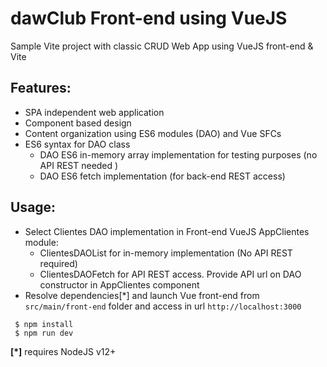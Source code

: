 # dawClub Front-end using VueJS

Sample Vite project with classic CRUD Web App using VueJS front-end & Vite

## Features:
- SPA independent web application
- Component based design
- Content organization using ES6 modules (DAO) and Vue SFCs
- ES6 syntax for DAO class
    - DAO ES6 in-memory array implementation for testing purposes (no API REST needed )
    - DAO ES6 fetch implementation (for back-end REST access)

## Usage:
- Select Clientes DAO implementation in Front-end VueJS AppClientes module: 
  - ClientesDAOList for in-memory implementation (No API REST required)
  - ClientesDAOFetch for API REST access. Provide API url on DAO constructor in AppClientes component 
- Resolve dependencies[*] and launch Vue front-end from ``src/main/front-end`` folder and access in url ``http://localhost:3000``
```
 $ npm install
 $ npm run dev 
 ```
 **[*]** requires NodeJS v12+